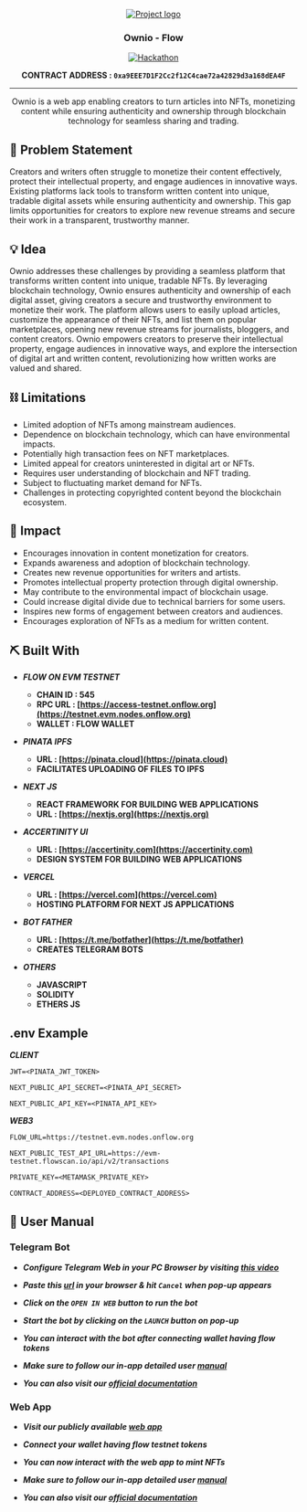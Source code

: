 <p align="center">
  <a href="" rel="noopener">
 <img src="https://i.imgur.com/AZ2iWek.png" alt="Project logo"></a>
</p>
<h3 align="center">Ownio - Flow</h3>
<div align="center">

[![Hackathon](https://img.shields.io/badge/Hackathon-Flow%20Asia%20Hackathon-blue.svg)](http://hackathon.url.com)

**CONTRACT ADDRESS : `0xa9EEE7D1F2Cc2f12C4cae72a42829d3a168dEA4F`**

</div>

---

<p align="center">
Ownio is a web app enabling creators to turn articles into NFTs, monetizing content while ensuring authenticity and ownership through blockchain technology for seamless sharing and trading.
</p>

## 🧐 Problem Statement

Creators and writers often struggle to monetize their content effectively, protect their intellectual property, and engage audiences in innovative ways. Existing platforms lack tools to transform written content into unique, tradable digital assets while ensuring authenticity and ownership. This gap limits opportunities for creators to explore new revenue streams and secure their work in a transparent, trustworthy manner.

## 💡 Idea

Ownio addresses these challenges by providing a seamless platform that transforms written content into unique, tradable NFTs. By leveraging blockchain technology, Ownio ensures authenticity and ownership of each digital asset, giving creators a secure and trustworthy environment to monetize their work. The platform allows users to easily upload articles, customize the appearance of their NFTs, and list them on popular marketplaces, opening new revenue streams for journalists, bloggers, and content creators. Ownio empowers creators to preserve their intellectual property, engage audiences in innovative ways, and explore the intersection of digital art and written content, revolutionizing how written works are valued and shared.

## ⛓️ Limitations
- Limited adoption of NFTs among mainstream audiences.
- Dependence on blockchain technology, which can have environmental impacts.
- Potentially high transaction fees on NFT marketplaces.
- Limited appeal for creators uninterested in digital art or NFTs.
- Requires user understanding of blockchain and NFT trading.
- Subject to fluctuating market demand for NFTs.
- Challenges in protecting copyrighted content beyond the blockchain ecosystem.


## 🚀 Impact

- Encourages innovation in content monetization for creators.  
- Expands awareness and adoption of blockchain technology.  
- Creates new revenue opportunities for writers and artists.  
- Promotes intellectual property protection through digital ownership.  
- May contribute to the environmental impact of blockchain usage.  
- Could increase digital divide due to technical barriers for some users.  
- Inspires new forms of engagement between creators and audiences.  
- Encourages exploration of NFTs as a medium for written content.

## ⛏️ Built With

- ***FLOW ON EVM TESTNET***
  - **CHAIN ID : 545**
  - **RPC URL : [https://access-testnet.onflow.org](https://testnet.evm.nodes.onflow.org)**
  - **WALLET : FLOW WALLET**

- ***PINATA IPFS***
  - **URL : [https://pinata.cloud](https://pinata.cloud)**
  - **FACILITATES UPLOADING OF FILES TO IPFS**

- ***NEXT JS***
  - **REACT FRAMEWORK FOR BUILDING WEB APPLICATIONS**
  - **URL : [https://nextjs.org](https://nextjs.org)**

- ***ACCERTINITY UI***
  - **URL : [https://accertinity.com](https://accertinity.com)**
  - **DESIGN SYSTEM FOR BUILDING WEB APPLICATIONS**

- ***VERCEL***
  - **URL : [https://vercel.com](https://vercel.com)**
  - **HOSTING PLATFORM FOR NEXT JS APPLICATIONS**

- ***BOT FATHER***
  - **URL : [https://t.me/botfather](https://t.me/botfather)**
  - **CREATES TELEGRAM BOTS**

- ***OTHERS***
  - **JAVASCRIPT**
  - **SOLIDITY**
  - **ETHERS JS**

## .env Example

***CLIENT***

```env
JWT=<PINATA_JWT_TOKEN>

NEXT_PUBLIC_API_SECRET=<PINATA_API_SECRET>

NEXT_PUBLIC_API_KEY=<PINATA_API_KEY>
```

***WEB3***

```env
FLOW_URL=https://testnet.evm.nodes.onflow.org

NEXT_PUBLIC_TEST_API_URL=https://evm-testnet.flowscan.io/api/v2/transactions

PRIVATE_KEY=<METAMASK_PRIVATE_KEY>

CONTRACT_ADDRESS=<DEPLOYED_CONTRACT_ADDRESS>
```


## 📖 User Manual

### Telegram Bot

- ***Configure Telegram Web in your PC Browser by visiting [this video](https://youtu.be/y0CxYZwochY?feature=shared)***

- ***Paste this [url](https://t.me/OwnioFlowBot/OwnioFlow) in your browser & hit `Cancel` when pop-up appears***

- ***Click on the `OPEN IN WEB` button to run the bot***

- ***Start the bot by clicking on the `LAUNCH` button on pop-up***

- ***You can interact with the bot after connecting wallet having flow tokens***

- ***Make sure to follow our in-app detailed user [manual](https://flow-hackathon-nu.vercel.app/manual)***

- ***You can also visit our [official documentation](https://shorturl.at/fYJBL)***

### Web App

- ***Visit our publicly available [web app](https://flow-hackathon-nu.vercel.app)***

- ***Connect your wallet having flow testnet tokens***

- ***You can now interact with the web app to mint NFTs***

- ***Make sure to follow our in-app detailed user [manual](https://flow-hackathon-nu.vercel.app/manual)***

- ***You can also visit our [official documentation](https://shorturl.at/fYJBL)***